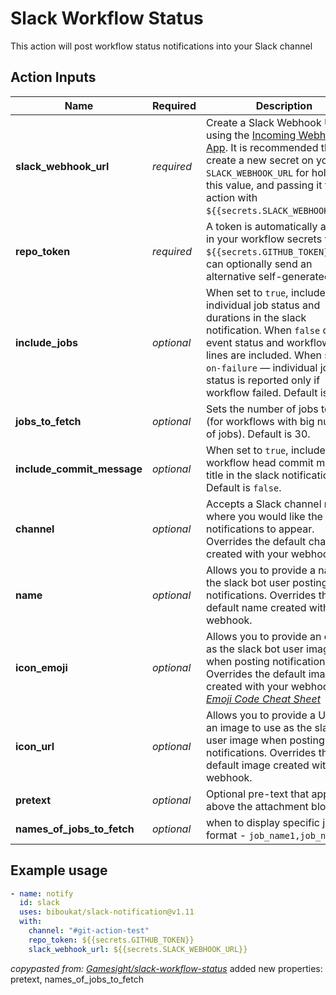 # Slack Workflow Status

This action will post workflow status notifications into your Slack channel

## Action Inputs

| Name                       | Required | Description |
|----------------------------| -------- | ----------- |
| **slack_webhook_url**      | _required_ | Create a Slack Webhook URL using the [Incoming Webhooks App](https://slack.com/apps/A0F7XDUAZ-incoming-webhooks?next_id=0). It is recommended that you create a new secret on your repo `SLACK_WEBHOOK_URL` for holding this value, and passing it to the action with `${{secrets.SLACK_WEBHOOK_URL}}`.
| **repo_token**             | _required_ | A token is automatically available in your workflow secrets var. `${{secrets.GITHUB_TOKEN}}`. You can optionally send an alternative self-generated token.
| **include_jobs**           | _optional_ | When set to `true`, include individual job status and durations in the slack notification. When `false` only the event status and workflow status lines are included. When set to `on-failure` — individual job status is reported only if workflow failed. Default is `true`.
| **jobs_to_fetch**          | _optional_ | Sets the number of jobs to fetch (for workflows with big number of jobs). Default is 30.
| **include_commit_message** | _optional_ | When set to `true`, include the workflow head commit message title in the slack notification. Default is `false`.
| **channel**                | _optional_ | Accepts a Slack channel name where you would like the notifications to appear. Overrides the default channel created with your webhook.
| **name**                   | _optional_ | Allows you to provide a name for the slack bot user posting the notifications. Overrides the default name created with your webhook.
| **icon_emoji**             | _optional_ | Allows you to provide an emoji as the slack bot user image when posting notifications. Overrides the default image created with your webhook. _[Emoji Code Cheat Sheet](https://www.webfx.com/tools/emoji-cheat-sheet/)_
| **icon_url**               | _optional_ | Allows you to provide a URL for an image to use as the slack bot user image when posting notifications. Overrides the default image created with your webhook.
| **pretext**                | _optional_ | Optional pre-text that appears above the attachment block.
| **names_of_jobs_to_fetch** | _optional_ | when to display specific jobs, format - `job_name1,job_name2`

## Example usage

```yaml
- name: notify
  id: slack
  uses: biboukat/slack-notification@v1.11
  with:
    channel: "#git-action-test"
    repo_token: ${{secrets.GITHUB_TOKEN}}
    slack_webhook_url: ${{secrets.SLACK_WEBHOOK_URL}}
```

_copypasted from: [Gamesight/slack-workflow-status](https://github.com/Gamesight/slack-workflow-status/tree/master)_
added new properties: pretext, names_of_jobs_to_fetch
